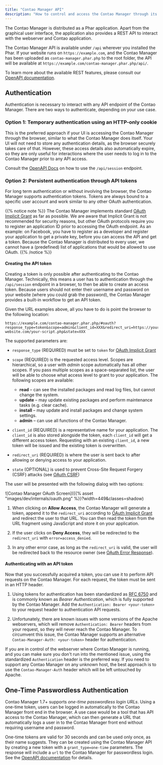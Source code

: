 ```yaml
---
title: "Contao Manager API"
description: "How to control and access the Contao Manager through its REST API."
---
```



The Contao Manager is distributed as a Phar application. Apart from the graphical user interface,
the application also provides a REST API to interact with the webserver and Contao application.

The Contao Manager API is available under `/api` wherever you installed the Phar. 
If your website runs on `https://example.com`, and the Contao Manager has been uploaded as 
`contao-manager.phar.php` to the root folder, the API will be available at 
`https://example.com/contao-manager.phar.php/api/`.

To learn more about the available REST features, please consult our [OpenAPI documentation][API].


## Authentication

Authentication is necessary to interact with any API endpoint of the Contao Manager. 
There are two ways to authenticate, depending on your use case.


### Option 1: Temporary authentication using an HTTP-only cookie
    
This is the preferred approach if your UI is accessing the Contao Manager through the
browser, similar to what the Contao Manager does itself. Your UI will not need
to store any authentication details, as the browser securely takes care of that.
However, these access details also automatically expire, so they are only useful for
interactions where the user needs to log in to the Contao Manager prior to any API access.

Consult the [OpenAPI Docs][API] on how to use the `/api/session` endpoint.


### Option 2: Persistent authentication through API tokens

For long term authentication or without involving the browser, the Contao Manager
supports authentication tokens. Tokens are always bound to a specific user account
and work similar to any other OAuth authentication.

{{% notice note %}}
The Contao Manager implements standard [OAuth Implicit Grant](https://datatracker.ietf.org/doc/html/rfc6749#section-4.2) as far as possible. We are aware that Implicit Grant is 
not recommended for security reasons, but other OAuth protocols require you to register an application ID prior to 
accessing the OAuth endpoint. As an example: on Facebook, you have to register as a developer and register your 
application to get a private key, before you can access the API and get a token. Because the Contao Manager is 
distributed to every user, we cannot have a (predefined) list of applications that would be allowed to use OAuth.
{{% /notice %}}


#### Creating the API token

Creating a token is only possible after authenticating to the Contao Manager. Technically,
this means a user has to authentication through the `/api/session` endpoint in a browser,
to then be able to create an access token. Because users should not enter their username
and password on your website (where you could grab the password), the Contao Manager provides
a built-in workflow to get an API token.

Given the URL examples above, all you have to do is point the browser to the following location:

```
https://example.com/contao-manager.phar.php/#oauth?response_type=token&scope=admin&client_id=XXX&redirect_uri=https://your-website.com/your-script.php&state=XXX
``` 

The supported parameters are:

- `response_type` (REQUIRED) must be set to `token` for [OAuth Implicit Grant][OAuth]

- `scope` (REQUIRED) is the requested access level. Scopes are hierarchical, so a user with _admin_
  scope automatically has all other scopes. If you pass multiple scopes as a space-separated list,
  the user will be able to choose what access level to grant to your application. 
  The following scopes are available:

  - **read** – can see the installed packages and read log files, but
    cannot change the system.
  - **update** – may update existing packages and perform maintenance tasks (e.g. clear cache).
  - **install** – may update and install packages and change system settings.
  - **admin** – can use all functions of the Contao Manager.
  
- `client_id` (REQUIRED) is a representative name for your application. The `client_id` is also stored alongside the token, 
  each `client_id` will get a different access token. Requesting with an existing `client_id`, a new token will be 
  issued and the existing token is overwritten.
 
- `redirect_uri` (REQUIRED) is where the user is sent back to after allowing or denying access to your application.

- `state` (OPTIONAL) is used to prevent Cross-Site Request Forgery (CSRF) attacks (see [OAuth CSRF][CSRF])
   
 
The user will be presented with the following dialog with two options:

![Contao Manager OAuth Screen]({{% asset "images/dev/internals/oauth.png" %}}?width=449&classes=shadow)

1. When clicking on **Allow Access**, the Contao Manager will generate a token, append it to the
  `redirect_uri` according to [OAuth Implicit Grant][Response] and redirect the user to that URL. 
   You can then read the token from the URL fragment using JavaScript and store it on your application.
   
2. If the user clicks on **Deny Access**, they will be redirected to the `redirect_uri` with `error=access_denied`.

3. In any other error case, as long as the `redirect_uri` is valid, the user will be redirected back to the resource 
   owner (see [OAuth Error Response][Error]). 


#### Authenticating with an API token

Now that you successfully acquired a token, you can use it to perform API requests on the Contao Manager.
For each request, the token must be sent in an HTTP header.

1. Using tokens for authentication has been standardized as [RFC 6750][rfc6750] and is commonly known as _Bearer Authentication_,
   which is fully supported by the Contao Manager. Add the `Authentication: Bearer <your-token>` to your request header to authentication API requests.

2. Unfortunately, there are known issues with some versions of the Apache webservers, which will remove `Authentication: Bearer` headers
   from your request, so they will never reach the Contao Manager. To circumvent this issue, the Contao Manager supports an alternative
   `Contao-Manager-Auth: <your-token>` header for authentication.
   
If you are in control of the webserver where Contao Manager is running, and you can make sure you don't run into the mentioned issue, using
the standardized `Authentication` header is the preferred way. If you need to support any Contao Manager on any unknown host, the best
approach is to use the `Contao-Manager-Auth` header which will be left untouched by Apache.


## One-Time Passwordless Authentication

Contao Manager 1.7+ supports _one-time passwordless login URLs_. Using a one-time token, users can be logged in 
automatically to the Contao Manager front end in the browser. A use case would be a tool that has API access to the 
Contao Manager, which can then generate a URL that automatically logs a user in to the Contao Manager front end without 
requiring username and password.

One-time tokens are valid for 30 seconds and can be used only once, as their name suggests. They can be created using 
the Contao Manager API by creating a new token with a `grant_type=one-time` parameters. The response will include
a `url` to the Contao Manager for passwordless login. See the [OpenAPI documentation][grant-type] for details.


[API]: https://contao.github.io/contao-manager/api/index.html
[rfc6750]: https://datatracker.ietf.org/doc/html/rfc6750
[OAuth]: https://datatracker.ietf.org/doc/html/rfc6749#section-4.2
[Response]: https://datatracker.ietf.org/doc/html/rfc6749#section-4.2.2
[Error]: https://datatracker.ietf.org/doc/html/rfc6749#section-4.2.2.1
[CSRF]: https://datatracker.ietf.org/doc/html/rfc6749#section-10.12
[grant-type]: https://contao.github.io/contao-manager/api/index.html#tag/Users/paths/~1api~1users~1%7Busername%7D~1tokens/post
